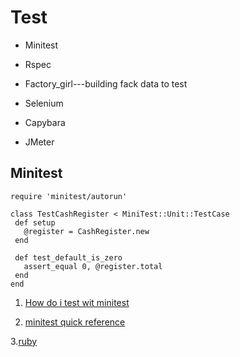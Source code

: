 Test
=====
 * Minitest
 
 * Rspec
 
 * Factory_girl---building fack data to test 
 
 * Selenium
 
 * Capybara
 
 * JMeter
 
 
 Minitest
 --------
 
 ```
require 'minitest/autorun'
 
class TestCashRegister < MiniTest::Unit::TestCase
  def setup
    @register = CashRegister.new
  end
  
  def test_default_is_zero
    assert_equal 0, @register.total
  end
end 

```
 1. [How do i test wit minitest](http://rubylearning.com/blog/2011/07/28/how-do-i-test-my-code-with-minitest/)
 
 2. [minitest quick reference](http://mattsears.com/articles/2011/12/10/minitest-quick-reference)
 
 3.[ruby](http://www.railstutorial.org/book/beginning#sec-comments_for_various_readers)
 
 
 